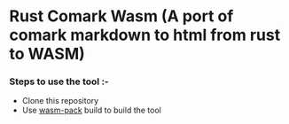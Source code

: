 # Rust Comark Wasm (A port of comark markdown to html from rust to WASM)

### Steps to use the tool :-
* Clone this repository
* Use [wasm-pack](https://rustwasm.github.io/wasm-pack/) build to build the tool